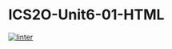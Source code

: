# ICS2O-Unit6-01-HTML
 [![linter](https://github.com/Rodas-Nega/ICS2O-Unit6-01-HTML/workflows/linter/badge.svg)](https://github.com/marketplace/actions/super-linter)         
